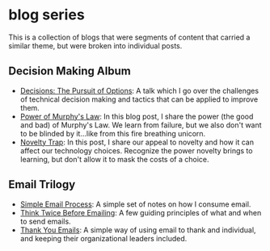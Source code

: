 # blog series


This is a collection of blogs that were segments of content that carried a similar theme, but were broken into individual posts.

## Decision Making Album

* [Decisions: The Pursuit of Options](/post/decisions-the-pursuit-of-options): A talk which I go over the challenges of technical decision making and tactics that can be applied to improve them.
* [Power of Murphy's Law](/post/power-of-murphys-law): In this blog post, I share the power (the good and bad) of Murphy's Law. We learn from failure, but we also don't want to be blinded by it...like from this fire breathing unicorn.
* [Novelty Trap](/post/novelty-trap): In this post, I share our appeal to novelty and how it can affect our technology choices. Recognize the power novelty brings to learning, but don't allow it to mask the costs of a choice.

## Email Trilogy

* [Simple Email Process](/post/simple-email-process): A simple set of notes on how I consume email.
* [Think Twice Before Emailing](/post/think-twice-before-emailing): A few guiding principles of what and when to send emails.
* [Thank You Emails](/post/thank-you-emails): A simple way of using email to thank and individual, and keeping their organizational leaders included.
